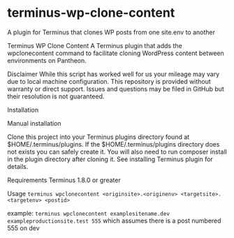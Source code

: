 # terminus-wp-clone-content
A plugin for Terminus that clones WP posts from one site.env to another 

Terminus WP Clone Content
A Terminus plugin that adds the wpclonecontent command to facilitate cloning WordPress content between environments on Pantheon.

Disclaimer
While this script has worked well for us your mileage may vary due to local machine configuration. 
This repository is provided without warranty or direct support. Issues and questions may be filed in GitHub but their resolution is not guaranteed.

Installation

Manual installation

Clone this project into your Terminus plugins directory found at $HOME/.terminus/plugins. If the $HOME/.terminus/plugins directory does not exists you can safely create it. You will also need to run composer install in the plugin directory after cloning it. See installing Terminus plugin for details.

Requirements
Terminus 1.8.0 or greater

Usage
` terminus wpclonecontent <originsite>.<originenv> <targetsite>.<targetenv> <postid> `

example: `terminus wpclonecontent examplesitename.dev exampleproductionsite.test 555` which assumes there is a post numbered 555 on dev  

